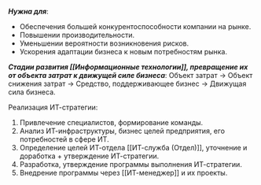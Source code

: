 ***Нужна для***:
- Обеспечения большей конкурентоспособности компании на рынке.
- Повышении производительности.
- Уменьшении вероятности возникновения рисков.
- Ускорения адаптации бизнеса к новым потребностям рынка.

***Стадии развития [[Информационные технологии]], превращение их от объекта затрат к движущей силе бизнеса***:
Объект затрат -> Объект снижения затрат -> Средство, поддерживающее бизнес -> Движущая сила бизнеса.

Реализация ИТ-стратегии:
1. Привлечение специалистов, формирование команды.
2. Анализ ИТ-инфраструктуры, бизнес целей предприятия, его потребностей в сфере ИТ.
3. Определение целей ИТ-отдела [[ИТ-служба (Отдел)]], уточнение и доработка + утверждение ИТ-стратегии.
4. Разработка, утверждение программы выполнения ИТ-стратегии.
5. Внедрение программы через [[ИТ-менеджер]] и их проекты.